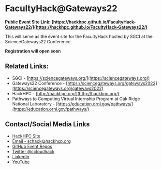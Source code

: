 # FacultyHack@Gateways22

**Public Event Site Link: [https://hackhpc.github.io/FacultyHack-Gateways22/](https://hackhpc.github.io/FacultyHack-Gateways22/)**

This will serve as the event site for the FacultyHack hosted by SGCI at the ScienceGateways22 Conference.

**Registration will open soon**

## Related Links:
* SGCI - [https://sciencegateways.org/](https://sciencegateways.org/) 
* Gateways22 Conference - [https://sciencegateways.org/gateways2022](https://sciencegateways.org/gateways2022)
* HackHPC - [http://hackhpc.org/](http://hackhpc.org/)
* Pathways to Computing Virtual Internship Program at Oak Ridge National Laboratory - [https://education.ornl.gov/pathways/](https://education.ornl.gov/pathways/)

## Contact/Social Media Links
* [HackHPC Site](http://hackhpc.org/)
* [Email - schack@hackhcp.org](mailto:schack@hackhcp.org?subject=[HPCintheCity22])
* [GitHub Event Repos](https://github.com/HackHPC)
* [Twitter @ccloudhack](https://twitter.com/ccloudhack)
* [LinkedIn](https://www.linkedin.com/groups/8859728/)
* [YouTube](https://www.youtube.com/channel/UCESkfjHWsERvFpJgPmWXRSA/playlists)
